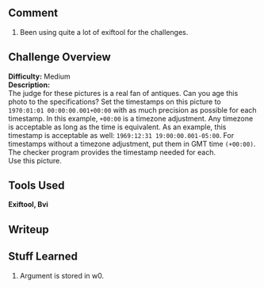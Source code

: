 ## Comment  
1. Been using quite a lot of exiftool for the challenges.  

## Challenge Overview  
**Difficulty:** Medium  
**Description:**   
The judge for these pictures is a real fan of antiques. Can you age this photo to the specifications?
Set the timestamps on this picture to ```1970:01:01 00:00:00.001+00:00``` with as much precision as possible for each timestamp. 
In this example, ```+00:00``` is a timezone adjustment. Any timezone is acceptable as long as the time is equivalent. 
As an example, this timestamp is acceptable as well: ```1969:12:31 19:00:00.001-05:00```. 
For timestamps without a timezone adjustment, put them in GMT time ```(+00:00)```.   
The checker program provides the timestamp needed for each.  
Use this picture.  
## Tools Used  
**Exiftool, Bvi**

## Writeup  


## Stuff Learned  
1. Argument is stored in w0.  


